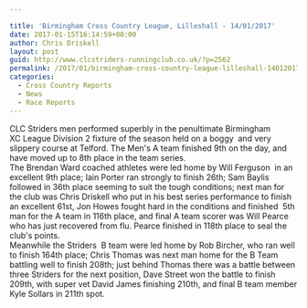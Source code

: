 ```yaml
---

title: 'Birmingham Cross Country League, Lilleshall - 14/01/2017'
date: 2017-01-15T16:14:59+00:00
author: Chris Driskell
layout: post
guid: http://www.clcstriders-runningclub.co.uk/?p=2562
permalink: /2017/01/birmingham-cross-country-league-lilleshall-14012017/
categories:
  - Cross Country Reports
  - News
  - Race Reports
---
```

CLC Striders men performed superbly in the penultimate Birmingham XC League Division 2 fixture of the season held on a boggy  and very slippery course at Telford. The Men's A team finished 9th on the day, and have moved up to 8th place in the team series.  
The Brendan Ward coached athletes were led home by Will Ferguson  in an excellent 9th place; Iain Porter ran strongly to finish 26th; Sam Baylis followed in 36th place seeming to suit the tough conditions; next man for the club was Chris Driskell who put in his best series performance to finish an excellent 61st, Jon Howes fought hard in the conditions and finished  5th man for the A team in 116th place, and final A team scorer was Will Pearce who has just recovered from flu. Pearce finished in 118th place to seal the club's points.  
Meanwhile the Striders  B team were led home by Rob Bircher, who ran well to finish 164th place; Chris Thomas was next man home for the B Team battling well to finish 208th; just behind Thomas there was a battle between three Striders for the next position, Dave Street won the battle to finish 209th, with super vet David James finishing 210th, and final B team member Kyle Sollars in 211th spot.